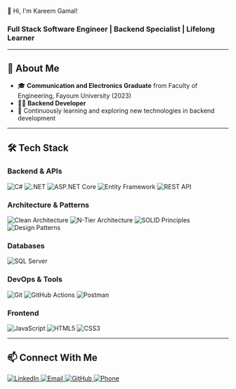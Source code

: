 👋 Hi, I'm Kareem Gamal!  
### Full Stack Software Engineer | Backend Specialist | Lifelong Learner

---

## 🌟 About Me

- 🎓 **Communication and Electronics Graduate** from Faculty of Engineering, Fayoum University (2023)
- 👨‍💻 **Backend Developer**
- 🌱 Continuously learning and exploring new technologies in backend development
---

## 🛠️ Tech Stack

### **Backend & APIs**
![C#](https://img.shields.io/badge/-C%23-239120?logo=c-sharp&logoColor=white)
![.NET](https://img.shields.io/badge/-.NET-512BD4?logo=dotnet&logoColor=white)
![ASP.NET Core](https://img.shields.io/badge/-ASP.NET%20Core-512BD4?logo=dotnet&logoColor=white)
![Entity Framework](https://img.shields.io/badge/-Entity%20Framework-512BD4?logo=dotnet&logoColor=white)
![REST API](https://img.shields.io/badge/-REST%20API-000000?logo=rest&logoColor=white)

### **Architecture & Patterns**
![Clean Architecture](https://img.shields.io/badge/-Clean%20Architecture-512BD4)
![N-Tier Architecture](https://img.shields.io/badge/-N--Tier%20Architecture-512BD4)
![SOLID Principles](https://img.shields.io/badge/-SOLID%20Principles-512BD4)
![Design Patterns](https://img.shields.io/badge/-Design%20Patterns-512BD4)

### **Databases**
![SQL Server](https://img.shields.io/badge/-SQL%20Server-CC2927?logo=microsoft-sql-server&logoColor=white)

### **DevOps & Tools**
![Git](https://img.shields.io/badge/-Git-F05032?logo=git&logoColor=white)
![GitHub Actions](https://img.shields.io/badge/-GitHub%20Actions-2088FF?logo=github-actions&logoColor=white)
![Postman](https://img.shields.io/badge/-Postman-FF6C37?logo=postman&logoColor=white)

### **Frontend**
![JavaScript](https://img.shields.io/badge/-JavaScript-F7DF1E?logo=javascript&logoColor=black)
![HTML5](https://img.shields.io/badge/-HTML5-E34F26?logo=html5&logoColor=white)
![CSS3](https://img.shields.io/badge/-CSS3-1572B6?logo=css3&logoColor=white)

---

## 📫 Connect With Me

<div align="left">
  <a href="https://www.linkedin.com/in/kareem-gamal-elshamy">
    <img src="https://img.shields.io/badge/LinkedIn-0A66C2?logo=linkedin&logoColor=white&style=for-the-badge" alt="LinkedIn">
  </a>
  <a href="kareemgamalelshamy@gmail.com">
    <img src="https://img.shields.io/badge/Email-EA4335?logo=gmail&logoColor=white&style=for-the-badge" alt="Email">
  </a>
  <a href="https://github.com/KareemGamal2000">
    <img src="https://img.shields.io/badge/GitHub-181717?logo=github&logoColor=white&style=for-the-badge" alt="GitHub">
  </a>
  <a href="tel:+201121939937">
    <img src="https://img.shields.io/badge/Phone-25D366?logo=whatsapp&logoColor=white&style=for-the-badge" alt="Phone">
  </a>
</div>
